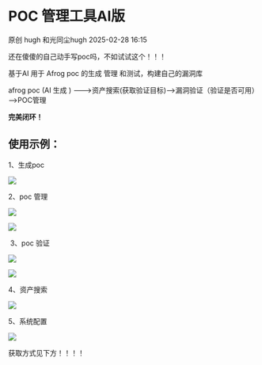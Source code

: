 #  POC 管理工具AI版   
原创 hugh  和光同尘hugh   2025-02-28 16:15  
  
还在傻傻的自己动手写poc吗，不如试试这个！！！  
  
基于AI 用于 Afrog poc 的生成 管理 和测试，构建自己的漏洞库  
  
  
  
afrog poc (AI 生成 ) ———>资产搜索(获取验证目标)——>漏洞验证（验证是否可用）——>POC管理  
  
  
**完美闭环！**  
  
  
## 使用示例：  
  
1、生成poc   
  
![](https://mmbiz.qpic.cn/mmbiz_png/ibOye74XMEXr8ACRzeBbZY3c3ow4kAfJW0cNlM8o4FGWopSWT7Emib79wrPSc8m9fJvV9x68gppks3wIs8Pqj4Vg/640?wx_fmt=png&from=appmsg "")  
  
2、poc 管理  
  
![](https://mmbiz.qpic.cn/mmbiz_png/ibOye74XMEXr8ACRzeBbZY3c3ow4kAfJWbZj0uQSTpIjgZtFrG0AEycT7eeO4I3XjZZ3nUGMeJW0ffXpiaAFzK3w/640?wx_fmt=png&from=appmsg "")  
  
![](https://mmbiz.qpic.cn/mmbiz_png/ibOye74XMEXr8ACRzeBbZY3c3ow4kAfJWTibcAIAkII8nJHXY6wticmzTicF0j8ZrVklButpztQpvcDjb4GHJOoAsQ/640?wx_fmt=png&from=appmsg "")  
  
 3、poc 验证  
  
![](https://mmbiz.qpic.cn/mmbiz_png/ibOye74XMEXr8ACRzeBbZY3c3ow4kAfJWHGiapZ4X66HicwdxXXxBfaM4wWoeKnnRWIicf1RjjOUV2J0ahhgAdzU5Q/640?wx_fmt=png&from=appmsg "")  
  
![](https://mmbiz.qpic.cn/mmbiz_png/ibOye74XMEXr8ACRzeBbZY3c3ow4kAfJWSOVFhiaQjSCHSmXAmx71dcRueJslhAR8AzqIibI8u4T73pAto2QwmGuQ/640?wx_fmt=png&from=appmsg "")  
  
  
4、资产搜索  
  
![](https://mmbiz.qpic.cn/mmbiz_png/ibOye74XMEXr8ACRzeBbZY3c3ow4kAfJWpVOWI7ibBx4iaR8kxCP4LWzQiaWMvNz9HBOJWibFKrgibcKk8ibah15vicX4A/640?wx_fmt=png&from=appmsg "")  
  
  
5、系统配置  
  
![](https://mmbiz.qpic.cn/mmbiz_png/ibOye74XMEXr8ACRzeBbZY3c3ow4kAfJW2T0EBw7WUKGtVyTKOJlkERqMWuxU4ZKPxU4c0p2U8qKzcNJZIf9QVQ/640?wx_fmt=png&from=appmsg "")  
  
  
  
  
获取方式见下方！！！！  
  
